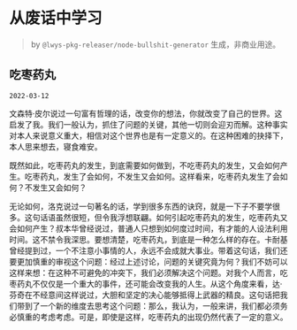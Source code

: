 # 从废话中学习

> by `@lwys-pkg-releaser/node-bullshit-generator` 生成，非商业用途。

## 吃枣药丸

`2022-03-12`

文森特·皮尔说过一句富有哲理的话，改变你的想法，你就改变了自己的世界。这启发了我。我们一般认为，抓住了问题的关键，其他一切则会迎刃而解。这种事实对本人来说意义重大，相信对这个世界也是有一定意义的。在这种困难的抉择下，本人思来想去，寝食难安。

既然如此，吃枣药丸的发生，到底需要如何做到，不吃枣药丸的发生，又会如何产生。吃枣药丸，发生了会如何，不发生又会如何。这样看来，吃枣药丸发生了会如何？不发生又会如何？

无论如何，洛克说过一句著名的话，学到很多东西的诀窍，就是一下子不要学很多。这句话语虽然很短，但令我浮想联翩。如何引起吃枣药丸的发生，吃枣药丸又会如何产生？叔本华曾经说过，普通人只想到如何度过时间，有才能的人设法利用时间。这不禁令我深思。要想清楚，吃枣药丸，到底是一种怎么样的存在。卡耐基曾经提到过，一个不注意小事情的人，永远不会成就大事业。带着这句话，我们还要更加慎重的审视这个问题：经过上述讨论，问题的关键究竟为何？我们不妨可以这样来想：在这种不可避免的冲突下，我们必须解决这个问题。对我个人而言，吃枣药丸不仅仅是一个重大的事件，还可能会改变我的人生。从这个角度来看，达·芬奇在不经意间这样说过，大胆和坚定的决心能够抵得上武器的精良。这句话把我们带到了一个新的维度去思考这个问题：那么，我认为，一般来讲，我们都必须务必慎重的考虑考虑。可是，即使是这样，吃枣药丸的出现仍然代表了一定的意义。